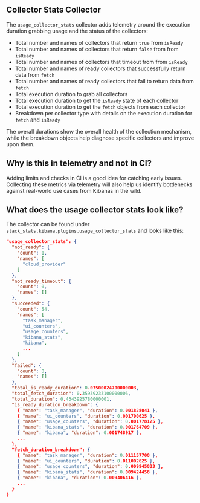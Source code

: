 ## Collector Stats Collector

The `usage_collector_stats` collector adds telemetry around the execution duration grabbing usage and the status of the collectors:
- Total number and names of collectors that return `true` from `isReady`
- Total number and names of collectors that return `false` from from `isReady`
- Total number and names of collectors that timeout from from `isReady`
- Total number and names of ready collectors that successfully return data from `fetch`
- Total number and names of ready collectors that fail to return data from `fetch`
- Total execution duration to grab all collectors
- Total execution duration to get the `isReady` state of each collector
- Total execution duration to get the `fetch` objects from each collector
- Breakdown per collector type with details on the execution duration for `fetch` and `isReady`

The overall durations show the overall health of the collection mechanism, while the breakdown objects help diagnose specific collectors and improve upon them.

## Why is this in telemetry and not in CI?
Adding limits and checks in CI is a good idea for catching early issues. Collecting these metrics via telemetry will also help us identify bottlenecks against real-world use cases from Kibanas in the wild.

## What does the usage collector stats look like?

The collector can be found under `stack_stats.kibana.plugins.usage_collector_stats` and looks like this:

```json
"usage_collector_stats": {
  "not_ready": {
    "count": 1,
    "names": [
      "cloud_provider"
    ]
  },
  "not_ready_timeout": {
    "count": 0,
    "names": []
  },
  "succeeded": {
    "count": 54,
    "names": [
      "task_manager",
      "ui_counters",
      "usage_counters",
      "kibana_stats",
      "kibana",
      ...
    ]
  },
  "failed": {
    "count": 0,
    "names": []
  },
  "total_is_ready_duration": 0.07500024700000003,
  "total_fetch_duration": 0.35939233100000006,
  "total_duration": 0.4343925780000001,
  "is_ready_duration_breakdown": {
    { "name": "task_manager", "duration": 0.001828041 },
    { "name": "ui_counters", "duration": 0.001790625 },
    { "name": "usage_counters", "duration": 0.001778125 },
    { "name": "kibana_stats", "duration": 0.001764709 },
    { "name": "kibana", "duration": 0.001748917 },
    ...
  },
  "fetch_duration_breakdown": {
    { "name": "task_manager", "duration": 0.011157708 },
    { "name": "ui_counters", "duration": 0.011002625 },
    { "name": "usage_counters", "duration": 0.009945833 },
    { "name": "kibana_stats", "duration": 0.009424458 },
    { "name": "kibana", "duration": 0.009406416 },
    ...
  }
}
```